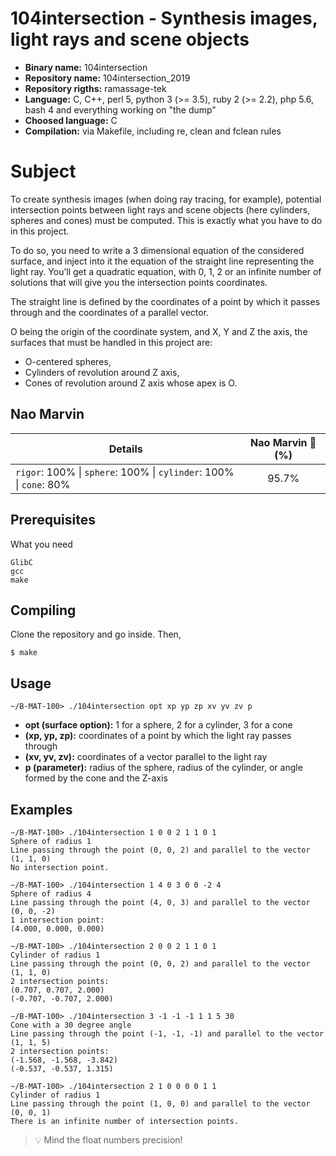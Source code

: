 # 104intersection - Synthesis images, light rays and scene objects

- **Binary name:**  104intersection
- **Repository name:**  104intersection_2019
- **Repository rigths:** ramassage-tek
- **Language:** C, C++, perl 5, python 3 (>= 3.5), ruby 2 (>= 2.2), php 5.6, bash 4 and everything working on "the dump"
- **Choosed language:** C
- **Compilation:** via Makefile, including re, clean and fclean rules


# Subject

To create synthesis images (when doing ray tracing, for example), potential intersection points between
light rays and scene objects (here cylinders, spheres and cones) must be computed. This is exactly what
you have to do in this project.

To do so, you need to write a 3 dimensional equation of the considered surface, and inject into it the equation of the straight line representing the light ray. You’ll get a quadratic equation, with 0, 1, 2 or an infinite
number of solutions that will give you the intersection points coordinates.

The straight line is defined by the coordinates of a point by which it passes through and the coordinates of
a parallel vector.

O being the origin of the coordinate system, and X, Y and Z the axis, the surfaces that must be handled
in this project are:
   - O-centered spheres,
   - Cylinders of revolution around Z axis,
   - Cones of revolution around Z axis whose apex is O.

## Nao Marvin

| Details      | Nao Marvin :robot: (%) |
| ------------- |:-------------:|
| `rigor`: 100% \| `sphere`: 100% \| `cylinder`: 100% \| `cone`: 80% | 95.7% |

## Prerequisites

What you need

```
GlibC
gcc
make
```

## Compiling

Clone the repository and go inside. Then,

```
$ make
```

## Usage

```
~/B-MAT-100> ./104intersection opt xp yp zp xv yv zv p
```
- **opt (surface option):** 1 for a sphere, 2 for a cylinder, 3 for a cone
- **(xp, yp, zp):** coordinates of a point by which the light ray passes through
- **(xv, yv, zv):** coordinates of a vector parallel to the light ray
- **p (parameter):** radius of the sphere, radius of the cylinder, or angle formed by the cone and the Z-axis

## Examples

```
∼/B-MAT-100> ./104intersection 1 0 0 2 1 1 0 1
Sphere of radius 1
Line passing through the point (0, 0, 2) and parallel to the vector (1, 1, 0)
No intersection point.
```

```
∼/B-MAT-100> ./104intersection 1 4 0 3 0 0 -2 4
Sphere of radius 4
Line passing through the point (4, 0, 3) and parallel to the vector (0, 0, -2)
1 intersection point:
(4.000, 0.000, 0.000)
```

```
∼/B-MAT-100> ./104intersection 2 0 0 2 1 1 0 1
Cylinder of radius 1
Line passing through the point (0, 0, 2) and parallel to the vector (1, 1, 0)
2 intersection points:
(0.707, 0.707, 2.000)
(-0.707, -0.707, 2.000)
```

```
∼/B-MAT-100> ./104intersection 3 -1 -1 -1 1 1 5 30
Cone with a 30 degree angle
Line passing through the point (-1, -1, -1) and parallel to the vector (1, 1, 5)
2 intersection points:
(-1.568, -1.568, -3.842)
(-0.537, -0.537, 1.315)
```

```
∼/B-MAT-100> ./104intersection 2 1 0 0 0 0 1 1
Cylinder of radius 1
Line passing through the point (1, 0, 0) and parallel to the vector (0, 0, 1)
There is an infinite number of intersection points.
```

> :bulb: Mind the float numbers precision!